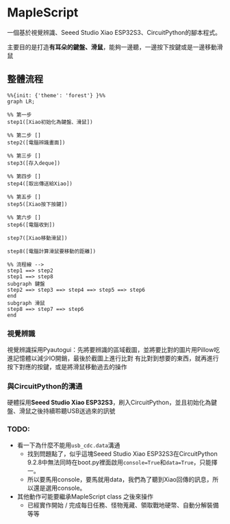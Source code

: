 # MapleScript
一個基於視覺辨識、Seeed Studio Xiao ESP32S3、CircuitPython的腳本程式。

主要目的是打造**有耳朵的鍵盤、滑鼠**，能夠一邊聽，一邊按下按鍵或是一邊移動滑鼠

## 整體流程
```mermaid
%%{init: {'theme': 'forest'} }%%
graph LR;

%% 第一步 
step1([Xiao初始化為鍵盤、滑鼠])

%% 第二步 []
step2([電腦辨識畫面])

%% 第三步 []
step3([存入deque])

%% 第四步 []
step4([取出傳送給Xiao])

%% 第五步 []
step5([Xiao按下按鍵])

%% 第六步 []
step6([電腦收到])

step7([Xiao移動滑鼠])

step8([電腦計算滑鼠要移動的距離])

%% 流程線 -->
step1 ==> step2
step1 ==> step8
subgraph 鍵盤
step2 ==> step3 ==> step4 ==> step5 ==> step6 
end
subgraph 滑鼠
step8 ==> step7 ==> step6
end
```

### 視覺辨識
視覺辨識採用Pyautogui：先將要辨識的區域截圖，並將要比對的圖片用Pillow吃進記憶體以減少IO開銷，最後於截圖上進行比對
有比對到想要的東西，就再進行按下對應的按鍵，或是將滑鼠移動過去的操作

### 與CircuitPython的溝通
硬體採用**Seeed Studio Xiao ESP32S3**，刷入CircuitPython，並且初始化為鍵盤、滑鼠之後持續聆聽USB送過來的訊號

### TODO:
- 看一下為什麼不能用`usb_cdc.data`溝通
  - 找到問題點了，似乎這塊Seeed Studio Xiao ESP32S3在CircuitPython 9.2.8中無法同時在boot.py裡面啟用`console=True`和`data=True`，只能擇一。 
  - 所以要馬用console，要馬就用data，我們為了聽到Xiao回傳的訊息，所以還是選用console。
- 其他動作可能要繼承MapleScript class 之後來操作
  - 已經實作開始 / 完成每日任務、怪物蒐藏、領取戰地硬幣、自動分解裝備等等

